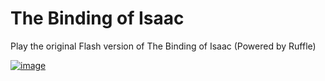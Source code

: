 # The Binding of Isaac
Play the original Flash version of The Binding of Isaac (Powered by Ruffle)

[![image](https://github.com/user-attachments/assets/1346d033-b01c-45d5-beb4-64b4b6761f95)](https://ydrk.github.io/the-binding-of-issac/)

